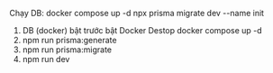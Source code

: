 Chạy DB: docker compose up -d
npx prisma migrate dev --name init

1) DB (docker) bật trước bật Docker Destop
docker compose up -d
2) npm run prisma:generate
3) npm run prisma:migrate
4) npm run dev
